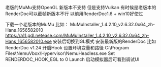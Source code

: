 老版的MuMu支持OpenGL 新版本不支持 但是支持Vulkan
有时候是老版本的RenderDoc可以截帧新版本不行 以前用RenderDoc1.6 + win10好使过

下载一个老版本的MuMu 比如：
    MuMuInstaller_1.4.2.10_v2.6.32.0x64_zh-Hans_1656582010
    https://a11.gdl.netease.com/MuMuInstaller_1.4.2.10_v2.6.32.0x64_zh-Hans_1656582010.exe
安装后切换到GL模式
安装最新版的RenderDoc 比如RenderDoc v1.24
    开启Hook 设置环境变量和路径
    C:\Program Files\NemuVbox\Hypervisor\NemuHeadless.exe
    Set RENDERDOC_HOOK_EGL to 0
    Launch 启动模拟器后可看到调试UI
